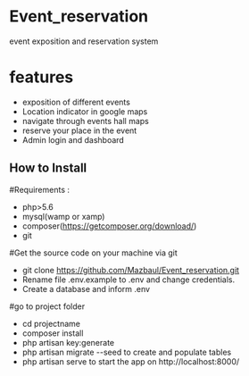 # Event_reservation
event exposition and reservation system
# features
- exposition of different events
- Location indicator in google maps
- navigate through events hall maps
- reserve your place in the event
- Admin login and dashboard

## How to Install

#Requirements :
- php>5.6
- mysql(wamp or xamp)
- composer(https://getcomposer.org/download/)
- git

 #Get the source code on your machine via git
 - git clone https://github.com/Mazbaul/Event_reservation.git
 - Rename file .env.example to .env and change credentials.
 - Create a database and inform .env

 #go to project folder
- cd projectname
- composer install
- php artisan key:generate
- php artisan migrate --seed to create and      populate tables
- php artisan serve to start the app on http://localhost:8000/
